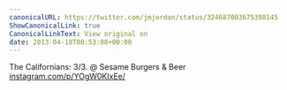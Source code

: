 ```yaml
---
canonicalURL: https://twitter.com/jmjordan/status/324687003675398145
ShowCanonicalLink: true
CanonicalLinkText: View original on
date: 2013-04-18T00:53:08+00:00
---
```

The Californians: 3/3. @ Sesame Burgers &amp; Beer [instagram.com/p/YOgW0KIxEe/](http://instagram.com/p/YOgW0KIxEe/)